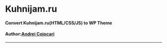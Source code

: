 # Kuhnijam.ru
#### Convert Kuhnijam.ru(HTML/CSS/JS) to WP Theme
#### Author:[Andrei Cojocari](https://www.instagram.com/webtheory/ "Andrei Cojocari")
***
<!--![ScreenShot]()-->
